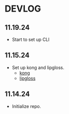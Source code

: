 # DEVLOG

## 11.19.24

- Start to set up CLI

## 11.15.24

- Set up kong and lipgloss.
  - [kong](https://github.com/alecthomas/kong)
  - [lipgloss](https://github.com/charmbracelet/lipgloss)

## 11.14.24

- Initialize repo.
